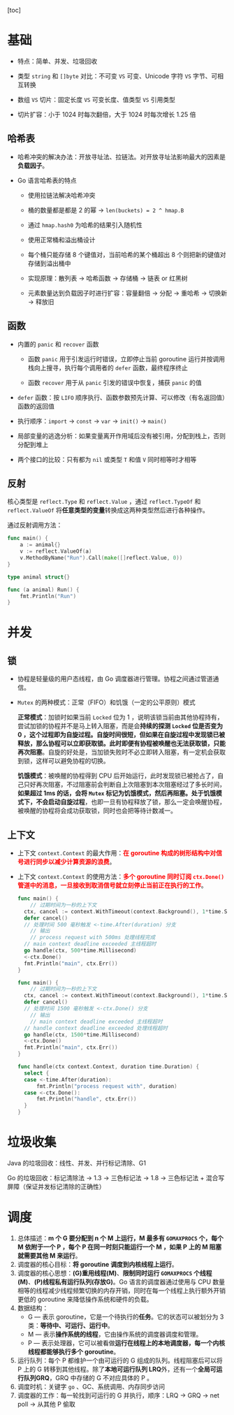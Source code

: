 [toc]

# 基础

- 特点：简单、并发、垃圾回收

- 类型 `string` 和 `[]byte` 对比：不可变 `VS` 可变、Unicode 字符 `VS` 字节、可相互转换

- 数组 `VS` 切片：固定长度 `VS` 可变长度、值类型 `VS` 引用类型

- 切片扩容：小于 1024 时每次翻倍，大于 1024 时每次增长 1.25 倍

## 哈希表

- 哈希冲突的解决办法：开放寻址法、拉链法。对开放寻址法影响最大的因素是**负载因子**。

- Go 语言哈希表的特点

  - 使用拉链法解决哈希冲突

  - 桶的数量都是都是 2 的幂 -> `len(buckets) = 2 ^ hmap.B`
  - 通过 `hmap.hash0` 为哈希的结果引入随机性
  - 使用正常桶和溢出桶设计
  - 每个桶只能存储 8 个键值对，当前哈希的某个桶超出 8 个则把新的键值对存储到溢出桶中
  - 实现原理：散列表 -> 哈希函数 -> 存储桶 -> 链表 or 红黑树
  - 元素数量达到负载因子时进行扩容：容量翻倍 -> 分配 -> 重哈希 -> 切换新 -> 释放旧

## 函数

- 内置的 `panic` 和 `recover` 函数

  - 函数 `panic` 用于引发运行时错误，立即停止当前 goroutine 运行并按调用栈向上搜寻，执行每个调用者的 `defer` 函数，最终程序终止

  - 函数 `recover` 用于从 `panic` 引发的错误中恢复，捕获 `panic` 的值

- `defer` 函数：按 `LIFO` 顺序执行、函数参数预先计算、可以修改（有名返回值）函数的返回值

- 执行顺序：`import` -> `const` -> `var` -> `init()` -> `main()`

- 局部变量的逃逸分析：如果变量离开作用域后没有被引用，分配到栈上，否则分配到堆上

- 两个接口的比较：只有都为 `nil` 或类型 `T` 和值 `V` 同时相等时才相等

## 反射

核心类型是 `reflect.Type` 和 `reflect.Value` ，通过 `reflect.TypeOf` 和 `reflect.ValueOf` 将**任意类型的变量**转换成这两种类型然后进行各种操作。

通过反射调用方法：

```go
func main() {
	a := animal{}
	v := reflect.ValueOf(a)
	v.MethodByName("Run").Call(make([]reflect.Value, 0))
}

type animal struct{}

func (a animal) Run() {
	fmt.Println("Run")
}
```

# 并发

## 锁

- 协程是轻量级的用户态线程，由 Go 调度器进行管理。协程之间通过管道通信。

- `Mutex` 的两种模式：正常（FIFO）和饥饿（一定的公平原则）模式

  **正常模式**：加锁时如果当前 `Locked` 位为 1 ，说明该锁当前由其他协程持有，尝试加锁的协程并不是马上转入阻塞，而是会**持续的探测 `Locked` 位是否变为 0 ，这个过程即为自旋过程。自旋时间很短，但如果在自旋过程中发现锁已被释放，那么协程可以立即获取锁。此时即便有协程被唤醒也无法获取锁，只能再次阻塞**。自旋的好处是，当加锁失败时不必立即转入阻塞，有一定机会获取到锁，这样可以避免协程的切换。

  **饥饿模式**：被唤醒的协程得到 CPU 后开始运行，此时发现锁已被抢占了，自己只好再次阻塞，不过阻塞前会判断自上次阻塞到本次阻塞经过了多长时间，**如果超过 1ms 的话，会将 `Mutex` 标记为饥饿模式，然后再阻塞。处于饥饿模式下，不会启动自旋过程**，也即一旦有协程释放了锁，那么一定会唤醒协程，被唤醒的协程将会成功获取锁，同时也会把等待计数减一。

## 上下文

- 上下文 `context.Context` 的最大作用：<font color=red>**在 goroutine 构成的树形结构中对信号进行同步以减少计算资源的浪费**</font>。

- 上下文 `context.Context` 的使用方法：<font color=red>**多个 goroutine 同时订阅 `ctx.Done()` 管道中的消息，一旦接收到取消信号就立刻停止当前正在执行的工作**</font>。

  ```go
  func main() {
      // 过期时间为一秒的上下文
  	ctx, cancel := context.WithTimeout(context.Background(), 1*time.Second)
  	defer cancel()
  	// 处理时间 500 毫秒触发 <-time.After(duration) 分支
      // 输出
      // process request with 500ms 处理线程完成
  	// main context deadline exceeded 主线程超时
  	go handle(ctx, 500*time.Millisecond)
  	<-ctx.Done()
  	fmt.Println("main", ctx.Err())
  }
  
  func main() {
      // 过期时间为一秒的上下文
  	ctx, cancel := context.WithTimeout(context.Background(), 1*time.Second)
  	defer cancel()
  	// 处理时间 1500 毫秒触发 <-ctx.Done() 分支
      // 输出
      // main context deadline exceeded 主线程超时
  	// handle context deadline exceeded 处理线程超时
  	go handle(ctx, 1500*time.Millisecond)
  	<-ctx.Done()
  	fmt.Println("main", ctx.Err())
  }
  
  func handle(ctx context.Context, duration time.Duration) {
  	select {
  	case <-time.After(duration):
  		fmt.Println("process request with", duration)
  	case <-ctx.Done():
  		fmt.Println("handle", ctx.Err())
  	}
  }
  ```

# 垃圾收集

Java 的垃圾回收：线性、并发、并行标记清除、G1

Go 的垃圾回收：标记清除法 -> 1.3 -> 三色标记法 -> 1.8 -> 三色标记法 + 混合写屏障（保证并发标记清除的正确性）

# 调度

1. 总体描述：**m 个 G 要分配到 n 个 M 上运行，M 最多有 `GOMAXPROCS` 个，每个 M 依附于一个 P ，每个 P 在同一时刻只能运行一个 M ，如果 P 上的 M 阻塞就需要其他 M 来运行**。
2. 调度器的核心目标：**将 goroutine 调度到内核线程上运行**。
3. 调度器的核心思想：**(G)重用线程(M)**、**限制同时运行 `GOMAXPROCS` 个线程(M)**、**(P)线程私有运行队列(存放G)**。Go 语言的调度器通过使用与 CPU 数量相等的线程减少线程频繁切换的内存开销，同时在每一个线程上执行额外开销更低的 goroutine 来降低操作系统和硬件的负载。
4. 数据结构：
   - G — 表示 goroutine，它是一个待执行的**任务**。它的状态可以被划分为 3 类：**等待中、可运行、运行中**。
   - M — 表示**操作系统的线程**，它由操作系统的调度器调度和管理。
   - P — 表示处理器，它可以被看做**运行在线程上的本地调度器，每一个内核线程都能够执行多个 goroutine**。
5. 运行队列：每个 P 都维护一个由可运行的 G 组成的队列。线程阻塞后可以将 P 上的 G 转移到其他线程。除了**本地可运行队列 LRQ**外，还有一个**全局可运行队列GRQ**，GRQ 中存储的 G 不对应具体的 P 。
6. 调度时机：关键字 `go` 、GC、系统调用、内存同步访问
7. 调度器的工作：每一轮找到可运行的 G 并执行，顺序：LRQ -> GRQ -> net poll -> 从其他 P 偷取
